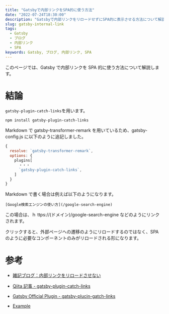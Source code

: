 ```yaml
---
title: "Gatsbyで内部リンクをSPA的に使う方法"
date: "2022-07-24T18:30:00"
description: "Gatsbyで内部リンクをリロードせずにSPA的に表示させる方法について解説します。"
slug: gatsby-internal-link
tags:
  - Gatsby
  - ブログ
  - 内部リンク
  - SPA
keywords: Gatsby, ブログ, 内部リンク, SPA
---
```


このページでは、Gatsby で内部リンクを SPA 的に使う方法について解説します。

# 結論

`gatsby-plugin-catch-links`を用います。

```
npm install gatsby-plugin-catch-links
```

Markdown で gatsby-transformer-remark を用いているため、gatsby-config.js に以下のように追記しました。

```js
{
  resolve: `gatsby-transformer-remark`,
  options: {
    plugins[
      ・・・
      `gatsby-plugin-catch-links`,
    ]
  }
}
```

Markdown で書く場合は例えば以下のようになります。

```
[Google検索エンジンの使い方](/google-search-engine)
```

この場合は、ｈ ttps://(ドメイン)/google-search-engine などのようにリンクされます。

クリックすると、外部ページへの遷移のようにリロードするのではなく、SPA のように必要なコンポーネントのみがリロードされる形になります。

# 参考

- [雑記ブログ：内部リンクをリロードさせない](https://blog.qrac.jp/posts/add-gatsby-plugin-catch-links-not-reload/)

- [Qiita 記事 - gatsby-plugin-catch-links](https://qiita.com/Takumon/items/da8347f81a9f021b637f#gatsby-plugin-catch-links)
- [Gatsby Official Plugin - gatsby-plucin-gatch-links](https://www.gatsbyjs.com/plugins/gatsby-plugin-catch-links/)
- [Example](https://using-remark.gatsbyjs.org/copy-linked-files-intercepting-local-links/#intercepting-local-links)
